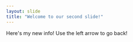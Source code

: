 ```yaml
---
layout: slide
title: "Welcome to our second slide!"
---
```

Here's my new info!
Use the left arrow to go back!

